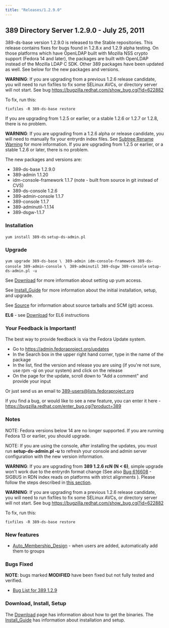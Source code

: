 ```yaml
---
title: "Releases/1.2.9.0"
---
```

389 Directory Server 1.2.9.0 - July 25, 2011
--------------------------------------------

389-ds-base version 1.2.9.0 is released to the Stable repositories. This release contains fixes for bugs found in 1.2.8.x and 1.2.9 alpha testing. On those platforms which have OpenLDAP built with Mozilla NSS crypto support (Fedora 14 and later), the packages are built with OpenLDAP instead of the Mozilla LDAP C SDK. Other 389 packages have been updated as well. See below for the new packages and versions.

**WARNING**: If you are upgrading from a previous 1.2.6 release candidate, you will need to run fixfiles to fix some SELinux AVCs, or directory server will not start. See bug <https://bugzilla.redhat.com/show_bug.cgi?id=622882>

To fix, run this:

`fixfiles -R 389-ds-base restore`

If you are upgrading from 1.2.5 or earlier, or a stable 1.2.6 or 1.2.7 or 1.2.8, there is no problem.

**WARNING**: If you are upgrading from a 1.2.6 alpha or release candidate, you will need to manually fix your entryrdn index files. See [Subtree Rename Warning](Subtree_Rename#warning:_upgrade_from_389_v1.2.6_.28a.3F.2C_rc1_.7E_rc6.29_to_v1.2.6_rc6_or_newer "wikilink") for more information. If you are upgrading from 1.2.5 or earlier, or a stable 1.2.6 or later, there is no problem.

The new packages and versions are:

-   389-ds-base 1.2.9.0
-   389-admin 1.1.20
-   idm-console-framework 1.1.7 (note - built from source in git instead of CVS)
-   389-ds-console 1.2.6
-   389-admin-console 1.1.7
-   389-console 1.1.7
-   389-adminutil-1.1.14
-   389-dsgw-1.1.7

### Installation

`yum install 389-ds`
`setup-ds-admin.pl`

### Upgrade

`yum upgrade 389-ds-base \`
` 389-admin idm-console-framework 389-ds-console 389-admin-console \`
` 389-adminutil 389-dsgw 389-console`
`setup-ds-admin.pl -u`

See [Download](../download.html) for more information about setting up yum access.

See [Install\_Guide](../legacy/install-guide.html) for more information about the initial installation, setup, and upgrade.

See [Source](../development/source.html) for information about source tarballs and SCM (git) access.

**EL6** - see [Download](../download.html) for EL6 instructions

### Your Feedback is Important!

The best way to provide feedback is via the Fedora Update system.

-   Go to <https://admin.fedoraproject.org/updates>
-   In the Search box in the upper right hand corner, type in the name of the package
-   In the list, find the version and release you are using (if you're not sure, use rpm -qi <package name> on your system) and click on the release
-   On the page for the update, scroll down to "Add a comment" and provide your input

Or just send us an email to 389-users@lists.fedoraproject.org

If you find a bug, or would like to see a new feature, you can enter it here - <https://bugzilla.redhat.com/enter_bug.cgi?product=389>

### Notes

NOTE: Fedora versions below 14 are no longer supported. If you are running Fedora 13 or earlier, you should upgrade.

NOTE: If you are using the console, after installing the updates, you must run **setup-ds-admin.pl -u** to refresh your console and admin server configuration with the new version information.

**WARNING**: If you are upgrading from **389 1.2.6 rcN (N \< 6)**, simple upgrade won't work due to the entryrdn format change (See also [Bug 616608](https://bugzilla.redhat.com/show_bug.cgi?id=616608) - SIGBUS in RDN index reads on platforms with strict alignments ). Please follow the steps described in [this section](http://directory.fedoraproject.org/wiki/Subtree_Rename#warning:_upgrade_from_389_v1.2.6_.28a.3F.2C_rc1_.7E_rc6.29_to_v1.2.6_rc6_or_newer).

**WARNING**: If you are upgrading from a previous 1.2.6 release candidate, you will need to run fixfiles to fix some SELinux AVCs, or directory server will not start. See bug <https://bugzilla.redhat.com/show_bug.cgi?id=622882>

To fix, run this:

`fixfiles -R 389-ds-base restore`

### New features

-   [Auto\_Membership\_Design](../design/auto-membership-design.html) - when users are added, automatically add them to groups

### Bugs Fixed

**NOTE**: bugs marked **MODIFIED** have been fixed but not fully tested and verified.

-   [Bug List for 389 1.2.9](https://bugzilla.redhat.com/showdependencytree.cgi?id=708096&hide_resolved=0)

### Download, Install, Setup

The [Download](../download.html) page has information about how to get the binaries. The [Install\_Guide](../legacy/install-guide.html) has information about installation and setup.
